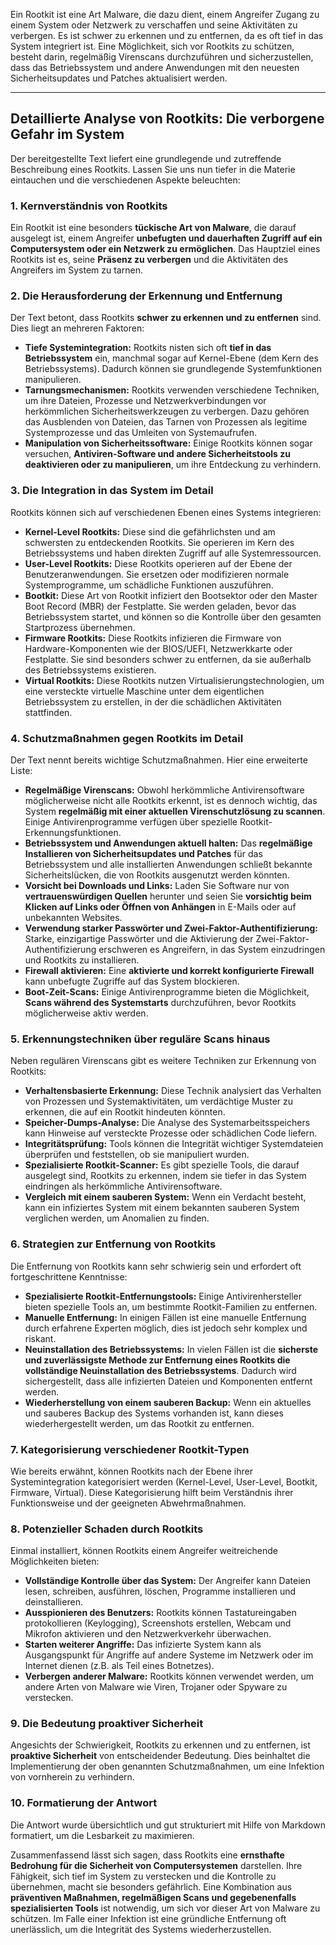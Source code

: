 Ein Rootkit ist eine Art Malware, die dazu dient, einem Angreifer Zugang zu einem System oder Netzwerk zu verschaffen und seine Aktivitäten zu verbergen. Es ist schwer zu erkennen und zu entfernen, da es oft tief in das System integriert ist. Eine Möglichkeit, sich vor Rootkits zu schützen, besteht darin, regelmäßig Virenscans durchzuführen und sicherzustellen, dass das Betriebssystem und andere Anwendungen mit den neuesten Sicherheitsupdates und Patches aktualisiert werden.


-----


## Detaillierte Analyse von Rootkits: Die verborgene Gefahr im System

Der bereitgestellte Text liefert eine grundlegende und zutreffende Beschreibung eines Rootkits. Lassen Sie uns nun tiefer in die Materie eintauchen und die verschiedenen Aspekte beleuchten:

### 1. Kernverständnis von Rootkits

Ein Rootkit ist eine besonders **tückische Art von Malware**, die darauf ausgelegt ist, einem Angreifer **unbefugten und dauerhaften Zugriff auf ein Computersystem oder ein Netzwerk zu ermöglichen**. Das Hauptziel eines Rootkits ist es, seine **Präsenz zu verbergen** und die Aktivitäten des Angreifers im System zu tarnen.

### 2. Die Herausforderung der Erkennung und Entfernung

Der Text betont, dass Rootkits **schwer zu erkennen und zu entfernen** sind. Dies liegt an mehreren Faktoren:

- **Tiefe Systemintegration:** Rootkits nisten sich oft **tief in das Betriebssystem** ein, manchmal sogar auf Kernel-Ebene (dem Kern des Betriebssystems). Dadurch können sie grundlegende Systemfunktionen manipulieren.
- **Tarnungsmechanismen:** Rootkits verwenden verschiedene Techniken, um ihre Dateien, Prozesse und Netzwerkverbindungen vor herkömmlichen Sicherheitswerkzeugen zu verbergen. Dazu gehören das Ausblenden von Dateien, das Tarnen von Prozessen als legitime Systemprozesse und das Umleiten von Systemaufrufen.
- **Manipulation von Sicherheitssoftware:** Einige Rootkits können sogar versuchen, **Antiviren-Software und andere Sicherheitstools zu deaktivieren oder zu manipulieren**, um ihre Entdeckung zu verhindern.

### 3. Die Integration in das System im Detail

Rootkits können sich auf verschiedenen Ebenen eines Systems integrieren:

- **Kernel-Level Rootkits:** Diese sind die gefährlichsten und am schwersten zu entdeckenden Rootkits. Sie operieren im Kern des Betriebssystems und haben direkten Zugriff auf alle Systemressourcen.
- **User-Level Rootkits:** Diese Rootkits operieren auf der Ebene der Benutzeranwendungen. Sie ersetzen oder modifizieren normale Systemprogramme, um schädliche Funktionen auszuführen.
- **Bootkit:** Diese Art von Rootkit infiziert den Bootsektor oder den Master Boot Record (MBR) der Festplatte. Sie werden geladen, bevor das Betriebssystem startet, und können so die Kontrolle über den gesamten Startprozess übernehmen.
- **Firmware Rootkits:** Diese Rootkits infizieren die Firmware von Hardware-Komponenten wie der BIOS/UEFI, Netzwerkkarte oder Festplatte. Sie sind besonders schwer zu entfernen, da sie außerhalb des Betriebssystems existieren.
- **Virtual Rootkits:** Diese Rootkits nutzen Virtualisierungstechnologien, um eine versteckte virtuelle Maschine unter dem eigentlichen Betriebssystem zu erstellen, in der die schädlichen Aktivitäten stattfinden.

### 4. Schutzmaßnahmen gegen Rootkits im Detail

Der Text nennt bereits wichtige Schutzmaßnahmen. Hier eine erweiterte Liste:

- **Regelmäßige Virenscans:** Obwohl herkömmliche Antivirensoftware möglicherweise nicht alle Rootkits erkennt, ist es dennoch wichtig, das System **regelmäßig mit einer aktuellen Virenschutzlösung zu scannen**. Einige Antivirenprogramme verfügen über spezielle Rootkit-Erkennungsfunktionen.
- **Betriebssystem und Anwendungen aktuell halten:** Das **regelmäßige Installieren von Sicherheitsupdates und Patches** für das Betriebssystem und alle installierten Anwendungen schließt bekannte Sicherheitslücken, die von Rootkits ausgenutzt werden könnten.
- **Vorsicht bei Downloads und Links:** Laden Sie Software nur von **vertrauenswürdigen Quellen** herunter und seien Sie **vorsichtig beim Klicken auf Links oder Öffnen von Anhängen** in E-Mails oder auf unbekannten Websites.
- **Verwendung starker Passwörter und Zwei-Faktor-Authentifizierung:** Starke, einzigartige Passwörter und die Aktivierung der Zwei-Faktor-Authentifizierung erschweren es Angreifern, in das System einzudringen und Rootkits zu installieren.
- **Firewall aktivieren:** Eine **aktivierte und korrekt konfigurierte Firewall** kann unbefugte Zugriffe auf das System blockieren.
- **Boot-Zeit-Scans:** Einige Antivirenprogramme bieten die Möglichkeit, **Scans während des Systemstarts** durchzuführen, bevor Rootkits möglicherweise aktiv werden.

### 5. Erkennungstechniken über reguläre Scans hinaus

Neben regulären Virenscans gibt es weitere Techniken zur Erkennung von Rootkits:

- **Verhaltensbasierte Erkennung:** Diese Technik analysiert das Verhalten von Prozessen und Systemaktivitäten, um verdächtige Muster zu erkennen, die auf ein Rootkit hindeuten könnten.
- **Speicher-Dumps-Analyse:** Die Analyse des Systemarbeitsspeichers kann Hinweise auf versteckte Prozesse oder schädlichen Code liefern.
- **Integritätsprüfung:** Tools können die Integrität wichtiger Systemdateien überprüfen und feststellen, ob sie manipuliert wurden.
- **Spezialisierte Rootkit-Scanner:** Es gibt spezielle Tools, die darauf ausgelegt sind, Rootkits zu erkennen, indem sie tiefer in das System eindringen als herkömmliche Antivirensoftware.
- **Vergleich mit einem sauberen System:** Wenn ein Verdacht besteht, kann ein infiziertes System mit einem bekannten sauberen System verglichen werden, um Anomalien zu finden.

### 6. Strategien zur Entfernung von Rootkits

Die Entfernung von Rootkits kann sehr schwierig sein und erfordert oft fortgeschrittene Kenntnisse:

- **Spezialisierte Rootkit-Entfernungstools:** Einige Antivirenhersteller bieten spezielle Tools an, um bestimmte Rootkit-Familien zu entfernen.
- **Manuelle Entfernung:** In einigen Fällen ist eine manuelle Entfernung durch erfahrene Experten möglich, dies ist jedoch sehr komplex und riskant.
- **Neuinstallation des Betriebssystems:** In vielen Fällen ist die **sicherste und zuverlässigste Methode zur Entfernung eines Rootkits die vollständige Neuinstallation des Betriebssystems**. Dadurch wird sichergestellt, dass alle infizierten Dateien und Komponenten entfernt werden.
- **Wiederherstellung von einem sauberen Backup:** Wenn ein aktuelles und sauberes Backup des Systems vorhanden ist, kann dieses wiederhergestellt werden, um das Rootkit zu entfernen.

### 7. Kategorisierung verschiedener Rootkit-Typen

Wie bereits erwähnt, können Rootkits nach der Ebene ihrer Systemintegration kategorisiert werden (Kernel-Level, User-Level, Bootkit, Firmware, Virtual). Diese Kategorisierung hilft beim Verständnis ihrer Funktionsweise und der geeigneten Abwehrmaßnahmen.

### 8. Potenzieller Schaden durch Rootkits

Einmal installiert, können Rootkits einem Angreifer weitreichende Möglichkeiten bieten:

- **Vollständige Kontrolle über das System:** Der Angreifer kann Dateien lesen, schreiben, ausführen, löschen, Programme installieren und deinstallieren.
- **Ausspionieren des Benutzers:** Rootkits können Tastatureingaben protokollieren (Keylogging), Screenshots erstellen, Webcam und Mikrofon aktivieren und den Netzwerkverkehr überwachen.
- **Starten weiterer Angriffe:** Das infizierte System kann als Ausgangspunkt für Angriffe auf andere Systeme im Netzwerk oder im Internet dienen (z.B. als Teil eines Botnetzes).
- **Verbergen anderer Malware:** Rootkits können verwendet werden, um andere Arten von Malware wie Viren, Trojaner oder Spyware zu verstecken.

### 9. Die Bedeutung proaktiver Sicherheit

Angesichts der Schwierigkeit, Rootkits zu erkennen und zu entfernen, ist **proaktive Sicherheit** von entscheidender Bedeutung. Dies beinhaltet die Implementierung der oben genannten Schutzmaßnahmen, um eine Infektion von vornherein zu verhindern.

### 10. Formatierung der Antwort

Die Antwort wurde übersichtlich und gut strukturiert mit Hilfe von Markdown formatiert, um die Lesbarkeit zu maximieren.

Zusammenfassend lässt sich sagen, dass Rootkits eine **ernsthafte Bedrohung für die Sicherheit von Computersystemen** darstellen. Ihre Fähigkeit, sich tief im System zu verstecken und die Kontrolle zu übernehmen, macht sie besonders gefährlich. Eine Kombination aus **präventiven Maßnahmen, regelmäßigen Scans und gegebenenfalls spezialisierten Tools** ist notwendig, um sich vor dieser Art von Malware zu schützen. Im Falle einer Infektion ist eine gründliche Entfernung oft unerlässlich, um die Integrität des Systems wiederherzustellen.